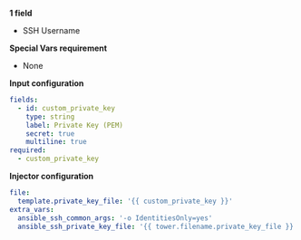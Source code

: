 **1 field**
- SSH Username

**Special Vars requirement**
- None

**Input configuration**
```yaml
fields:
  - id: custom_private_key
    type: string
    label: Private Key (PEM)
    secret: true
    multiline: true
required:
  - custom_private_key

```

**Injector configuration**
```yaml
file:
  template.private_key_file: '{{ custom_private_key }}'
extra_vars:
  ansible_ssh_common_args: '-o IdentitiesOnly=yes'
  ansible_ssh_private_key_file: '{{ tower.filename.private_key_file }}'

```

[^1]: 
